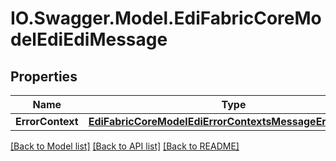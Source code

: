 # IO.Swagger.Model.EdiFabricCoreModelEdiEdiMessage
## Properties

Name | Type | Description | Notes
------------ | ------------- | ------------- | -------------
**ErrorContext** | [**EdiFabricCoreModelEdiErrorContextsMessageErrorContext**](EdiFabricCoreModelEdiErrorContextsMessageErrorContext.md) |  | [optional] 

[[Back to Model list]](../README.md#documentation-for-models) [[Back to API list]](../README.md#documentation-for-api-endpoints) [[Back to README]](../README.md)

